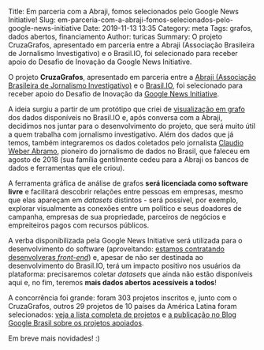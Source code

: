 Title: Em parceria com a Abraji, fomos selecionados pelo Google News Initiative!
Slug: em-parceria-com-a-abraji-fomos-selecionados-pelo-google-news-initiative
Date: 2019-11-13 13:35
Category: meta
Tags: grafos, dados abertos, financiamento
Author: turicas
Summary: O projeto CruzaGrafos, apresentado em parceria entre a Abraji (Associação Brasileira de Jornalismo Investigativo) e o Brasil.IO, foi selecionado para receber apoio do Desafio de Inovação da Google News Initiative.

O projeto **CruzaGrafos**, apresentado em parceria entre a [Abraji (Associação
Brasileira de Jornalismo Investigativo)](https://www.abraji.org.br/) e o
[Brasil.IO](https://brasil.io/), foi selecionado para receber apoio do Desafio
de Inovação da [Google News
Initiative](https://newsinitiative.withgoogle.com/).

A ideia surgiu a partir de um protótipo que criei de [visualização em
grafo](https://pt.wikipedia.org/wiki/Teoria_dos_grafos) dos dados disponíveis
no Brasil.IO e, após conversa com a Abraji, decidimos nos juntar para o
desenvolvimento do projeto, que será muito útil a quem trabalha com jornalismo
investigativo. Além dos dados que já temos, também integraremos os dados
coletados pelo jornalista [Claudio Weber
Abramo](https://pt.wikipedia.org/wiki/Cl%C3%A1udio_Weber_Abramo), pioneiro do
jornalismo de dados no Brasil, que faleceu em agosto de 2018 (sua família
gentilmente cedeu para a Abraji os bancos de dados e ferramentas que ele
criou).

A ferramenta gráfica de análise de grafos **será licenciada como software
livre** e facilitará descobrir relações entre pessoas em empresas, mesmo que
elas apareçam em _datasets_ distintos - será possível, por exemplo, explorar
visualmente as conexões entre um político e seus doadores de campanha, empresas
de sua propriedade, parceiros de negócios e empreiteiros pagos com recursos
públicos.

A verba disponibilizada pela Google News Initiative será utilizada para o
desenvolvimento do software (aproveitando: [estamos contratando desenvolveras
_front-end_](https://twitter.com/turicas/status/1192637037242920968)) e, apesar
de não ser destinada ao desenvolvimento do Brasil.IO, terá um impacto positivo
nos usuários da plataforma: precisaremos coletar _datasets_ que ainda não estão
disponíveis aqui e, no fim, teremos **mais dados abertos acessíveis a todos**!

A concorrência foi grande: foram 303 projetos inscritos e, junto com o
CruzaGrafos, outros 29 projetos de 10 países da América Latina foram
selecionados: [veja a lista completa de
projetos](https://newsinitiative.withgoogle.com/intl/pt_br/innovation-challenges/funding/latin-america/)
e [a publicação no Blog Google Brasil sobre os projetos
apoiados](https://brasil.googleblog.com/2019/11/acelerando-criacao-de-novos-produtos-e-modelos-de-negocio-na-industria-jornalistica-da-america-latina-em-30-projetos.html).

Em breve mais novidades! :)

